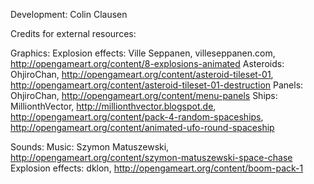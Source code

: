 Development: Colin Clausen

Credits for external resources:

Graphics:
Explosion effects: Ville Seppanen, villeseppanen.com, http://opengameart.org/content/8-explosions-animated
Asteroids: OhjiroChan, http://opengameart.org/content/asteroid-tileset-01, http://opengameart.org/content/asteroid-tileset-01-destruction
Panels: OhjiroChan, http://opengameart.org/content/menu-panels
Ships: MillionthVector, http://millionthvector.blogspot.de, http://opengameart.org/content/pack-4-random-spaceships, http://opengameart.org/content/animated-ufo-round-spaceship

Sounds:
Music: Szymon Matuszewski, http://opengameart.org/content/szymon-matuszewski-space-chase
Explosion effects: dklon, http://opengameart.org/content/boom-pack-1